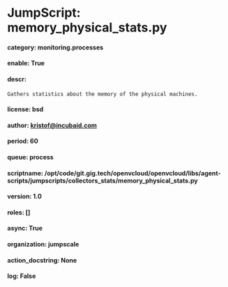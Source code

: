 
# JumpScript: memory_physical_stats.py
        
#### category: monitoring.processes
#### enable: True
#### descr: 
```
Gathers statistics about the memory of the physical machines.

```
#### license: bsd
#### author: kristof@incubaid.com
#### period: 60
#### queue: process
#### scriptname: /opt/code/git.gig.tech/openvcloud/openvcloud/libs/agent-scripts/jumpscripts/collectors_stats/memory_physical_stats.py
#### version: 1.0
#### roles: []
#### async: True
#### organization: jumpscale
#### action_docstring: None
#### log: False